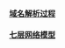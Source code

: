 #### [域名解析过程][1]
#### [七层网络模型][2]

[1]: https://github.com/firechiang/java-test/tree/master/java-net_io/docs/dns_doamin.md
[2]: https://github.com/firechiang/linux-test/tree/master/linux-test-lvs#osi%E4%B8%83%E5%B1%82%E7%BD%91%E7%BB%9C%E6%A8%A1%E5%9E%8B%E8%AF%B4%E6%98%8E%E6%B3%A8%E6%84%8F1-7%E6%98%AF%E6%95%B0%E6%8D%AE%E8%A7%A3%E7%A0%81%E8%BF%87%E7%A8%8B7-1%E6%98%AF%E6%95%B0%E6%8D%AE%E7%BC%96%E7%A0%81%E8%BF%87%E7%A8%8B

